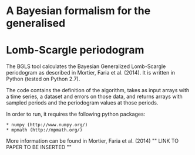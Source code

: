A Bayesian formalism for the generalised 
========================================

Lomb-Scargle periodogram
=========================

The BGLS tool calculates the Bayesian Generalized Lomb-Scargle periodogram as described in Mortier, Faria et al. (2014). It is written in Python (tested on Python 2.7).

The code contains the definition of the algorithm, takes as input arrays with a time series, a dataset and errors on those data, and returns arrays with sampled periods and the periodogram values at those periods.

In order to run, it requires the following python packages:

    * numpy (http://www.numpy.org/)
    * mpmath (http://mpmath.org/)

More information can be found in Mortier, Faria et al. (2014)
"" LINK TO PAPER TO BE INSERTED ""
